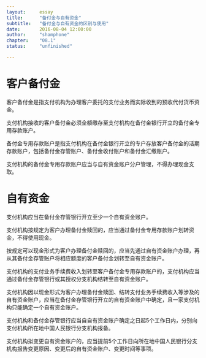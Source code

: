 ```yaml
---
layout:     essay
title:      "备付金与自有资金"
subtitle:   "备付金与自有资金的区别与使用"
date:       2016-08-04 12:00:00
author:     "shamphone"
chapter:	"08.1"
status:		"unfinished"

---
```


# 客户备付金

客户备付金是指支付机构为办理客户委托的支付业务而实际收到的预收代付货币资金。

支付机构接收的客户备付金必须全额缴存至支付机构在备付金银行开立的备付金专用存款账户。

备付金专用存款账户是指支付机构在备付金银行开立的专户存放客户备付金的活期存款账户，包括备付金存管账户、备付金收付账户和备付金汇缴账户。

支付机构的备付金专用存款账户应当与自有资金账户分户管理，不得办理现金支取。

# 自有资金

支付机构应当在备付金存管银行开立至少一个自有资金账户。

支付机构按规定为客户办理备付金赎回的，应当通过备付金专用存款账户划转资金，不得使用现金。

按规定可以现金形式为客户办理备付金赎回的，应当先通过自有资金账户办理，再从其备付金存管账户将相应额度的客户备付金划转至自有资金账户。

支付机构的支付业务手续费收入划转至客户备付金专用存款账户的，支付机构应当通过备付金存管银行或其授权分支机构结转至自有资金账户。

支付机构因以现金形式为客户办理备付金赎回、结转支付业务手续费收入等涉及的自有资金账户，应当在备付金存管银行开立的自有资金账户中确定，且一家支付机构只能确定一个自有资金账户。

支付机构和备付金存管银行应当自自有资金账户确定之日起5个工作日内，分别向支付机构所在地中国人民银行分支机构报备。

支付机构拟变更自有资金账户的，应当提前5个工作日向所在地中国人民银行分支机构报告变更原因、变更后的自有资金账户、变更时间等事项。